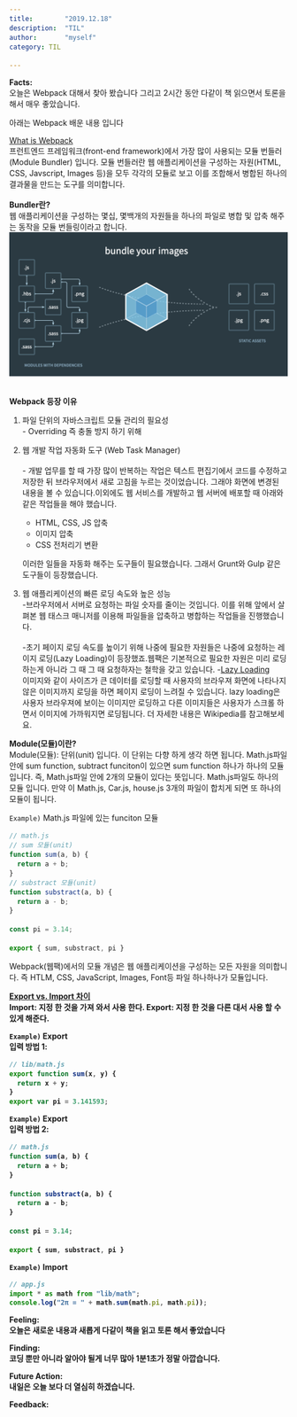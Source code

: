 ```yaml
---
title:        "2019.12.18"
description:  "TIL"
author:       "myself"
category: TIL

---
```


**Facts:** <br>
오늘은 Webpack 대해서 찾아 봤습니다 그리고 2시간 동안 다같이 책 읽으면서 토론을 해서 매우 좋았습니다.

아래는 Webpack 배운 내용 입니다

[What is Webpack](https://joshua1988.github.io/webpack-guide/webpack/what-is-webpack.html#%EC%9B%B9%ED%8C%A9%EC%9D%B4%EB%9E%80) <br>
프런트엔드 프레임워크(front-end framework)에서 가장 많이 사용되는 모듈 번들러(Module Bundler) 입니다. 모듈 번들러란 웹 애플리케이션을 구성하는 자원(HTML, CSS, Javscript, Images 등)을 모두 각각의 모듈로 보고 이를 조합해서 병합된 하나의 결과물을 만드는 도구를 의미합니다. <br><br>
<strong>Bundler란?</strong> <br>
웹 애플리케이션을 구성하는 몇십, 몇백개의 자원들을 하나의 파일로 병합 및 압축 해주는 동작을 모듈 번들링이라고 합니다. <br><img src="/assets/images/bundler.png"></p><br>
<strong>Webpack 등장 이유</strong> <br>
1. 파일 단위의 자바스크립트 모듈 관리의 필요성
 <br> - Overriding 즉 충돌 방지 하기 위해 <br>
2. 웹 개발 작업 자동화 도구 (Web Task Manager) <br>
  <br>- 개발 업무를 할 때 가장 많이 반복하는 작업은 텍스트 편집기에서 코드를 수정하고 저장한 뒤 브라우저에서 새로 고침을 누르는 것이었습니다. 그래야 화면에 변경된 내용을 볼 수 있습니다.이외에도 웹 서비스를 개발하고 웹 서버에 배포할 때 아래와 같은 작업들을 해야 했습니다.
     - HTML, CSS, JS 압축
     - 이미지 압축
     - CSS 전처리기 변환<br>

   이러한 일들을 자동화 해주는 도구들이 필요했습니다. 그래서 Grunt와 Gulp 같은 도구들이 등장했습니다.

3. 웹 애플리케이션의 빠른 로딩 속도와 높은 성능 <br>
      -브라우저에서 서버로 요청하는 파일 숫자를 줄이는 것입니다. 이를 위해 앞에서 살펴본 웹 태스크 매니저를 이용해 파일들을 압축하고 병합하는 작업들을 진행했습니다. <br><br>
      -초기 페이지 로딩 속도를 높이기 위해 나중에 필요한 자원들은 나중에 요청하는 레이지 로딩(Lazy Loading)이 등장했죠.웹팩은 기본적으로 필요한 자원은 미리 로딩하는게 아니라 그 때 그 때 요청하자는 철학을 갖고 있습니다.
      -[Lazy Loading](https://medium.com/@devkuu/lazy-loading-%EC%9D%B4%EB%9E%80-834be8c85833) <br>
이미지와 같이 사이즈가 큰 데이터를 로딩할 때 사용자의 브라우져 화면에 나타나지 않은 이미지까지 로딩을 하면 페이지 로딩이 느려질 수 있습니다. lazy loading은 사용자 브라우져에 보이는 이미지만 로딩하고 다른 이미지들은 사용자가 스크롤 하면서 이미지에 가까워지면 로딩됩니다.
더 자세한 내용은 Wikipedia를 참고해보세요.

<strong>Module(모듈)이란?</strong><br>
Module(모듈): 단위(unit) 입니다. 이 단위는 다향 하게 생각 하면 됩니다. Math.js파일 안에 sum function, subtract funciton이 있으면 sum function 하나가 하나의 모듈 입니다. 즉, Math.js파일 안에 2개의 모듈이 있다는 뜻입니다. Math.js파일도 하나의 모듈 입니다. 만약 이 Math.js, Car.js, house.js 3개의 파일이 합치게 되면 또 하나의 모듈이 됩니다. 

`Example)` Math.js 파일에 있는 funciton 모듈
```JavaScript
// math.js
// sum 모듈(unit)
function sum(a, b) {
  return a + b;
}
// substract 모듈(unit)
function substract(a, b) {
  return a - b;
}

const pi = 3.14;

export { sum, substract, pi }

```
Webpack(웹팩)에서의 모듈 개념은 웹 애플리케이션을 구성하는 모든 자원을 의미합니다. 즉 HTLM, CSS, JavaScript, Images, Font등 파일 하나하나가 모듈입니다.

<strong><ins>Export vs. Import 차이</ins></trong> <br>
Import: 지정 한 것을 가져 와서 사용 한다.
Export: 지정 한 것을 다른 대서 사용 할 수 있게 해준다. 

`Example)` Export <br>
입력 방법 1:
```JavaScript
// lib/math.js
export function sum(x, y) {
  return x + y;
}
export var pi = 3.141593;
```
`Example)` Export <br>
입력 방법 2:
```JavaScript
// math.js
function sum(a, b) {
  return a + b;
}

function substract(a, b) {
  return a - b;
}

const pi = 3.14;

export { sum, substract, pi }
```

`Example)` Import
```JavaScript
// app.js
import * as math from "lib/math";
console.log("2π = " + math.sum(math.pi, math.pi));
```

**Feeling:** <br>
오늘은 새로운 내용과 새롭게 다같이 책을 읽고 토론 해서 좋았습니다

**Finding:** <br>
코딩 뿐만 아니라 알아야 될게 너무 많아 1분1초가 정말 아깝습니다. 

**Future Action:** <br>
내일은 오늘 보다 더 열심히 하겠습니다.


**Feedback:** <br>
